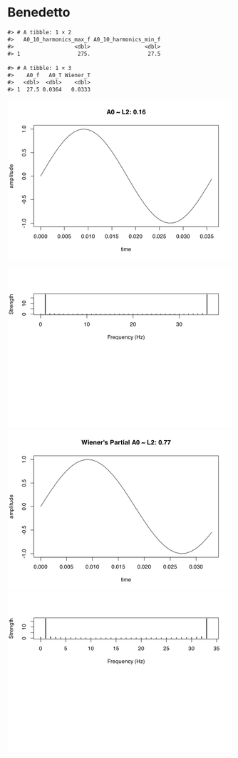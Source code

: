 Benedetto
================

    #> # A tibble: 1 × 2
    #>   A0_10_harmonics_max_f A0_10_harmonics_min_f
    #>                   <dbl>                 <dbl>
    #> 1                  275.                  27.5

    #> # A tibble: 1 × 3
    #>    A0_f   A0_T Wiener_T
    #>   <dbl>  <dbl>    <dbl>
    #> 1  27.5 0.0364   0.0333

![](../figures/GCD-unnamed-chunk-4-1.svg)<!-- -->

![](../figures/GCD-unnamed-chunk-5-1.svg)<!-- -->
![](../figures/GCD-unnamed-chunk-6-1.svg)<!-- -->
![](../figures/GCD-unnamed-chunk-7-1.svg)<!-- -->
